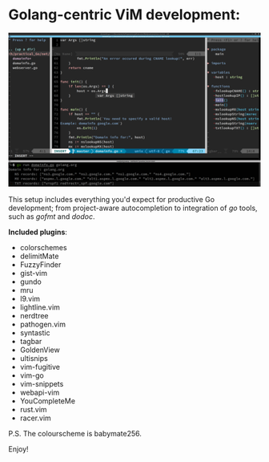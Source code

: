 Golang-centric ViM development:
==

![ViM shown as Go IDE](.github/vim-github_golang_ide.png)

This setup includes everything you'd expect for productive Go development; from project-aware autocompletion to integration of *go* tools, such as *gofmt* and *dodoc*.

**Included plugins**:

- colorschemes
- delimitMate
- FuzzyFinder
- gist-vim
- gundo
- mru
- l9.vim
- lightline.vim
- nerdtree
- pathogen.vim
- syntastic
- tagbar
- GoldenView
- ultisnips
- vim-fugitive
- vim-go
- vim-snippets
- webapi-vim
- YouCompleteMe
- rust.vim
- racer.vim

P.S. The colourscheme is babymate256.

Enjoy!
